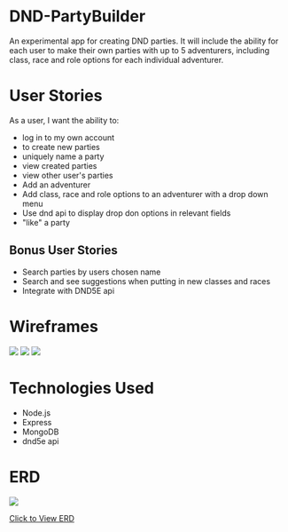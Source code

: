 # DND-PartyBuilder
An experimental app for creating DND parties. It will include the ability for each user to make their own parties with up to 5 adventurers, including class, race and role options for each individual adventurer.

# User Stories

 As a user, I want the ability to:
- log in to my own account
- to create new parties
- uniquely name a party
- view created parties
- view other user's parties
- Add an adventurer
- Add class, race and role options to an adventurer with a drop down menu
- Use dnd api to display drop don options in relevant fields
- "like" a party

## Bonus User Stories
- Search parties by users chosen name
- Search and see suggestions when putting in new classes and races
- Integrate with DND5E api 

# Wireframes

<img src="https://i.imgur.com/Q92hD1e.png">
<img src="https://i.imgur.com/z0uDpNb.png">
<img src="https://i.imgur.com/y9FrBIu.png">

# Technologies Used

- Node.js
- Express
- MongoDB
- dnd5e api

# ERD

<img src="https://i.imgur.com/DBnDb34.png">

[Click to View ERD](https://lucid.app/lucidchart/34f6d430-0c60-4a76-a669-4cc63247f230/edit?viewport_loc=-408%2C-22%2C3115%2C1559%2C0_0&invitationId=inv_ef8f920c-e054-445f-82b8-92aae7e51497)

<!--- [Click to Use App](your deployment url here) -->
